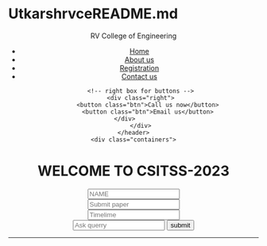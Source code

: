 # UtkarshrvceREADME.md

<!DOCTYPE html>
<html lang="en">
<head>
    <meta charset="UTF-8">
    <meta http-equiv="X-UA-Compatible" content="IE=edge">
    <meta name="viewport" content="width=device-width, initial-scale=1.0">
    <title>CSITSS 2023</title>
</head>
<link rel="preconnect" href="https://fonts.gstatic.com" crossorigin>
<link rel="stylesheet" href="css/style.css">
<style>
  
  body{
    font-family: 'Fuzzy Bubbles', cursive;
    color: rgb(255, 0, 0);
    font-style: oblique;
    margin: 0px;
    padding: 0px;
    background-image: url('https://scontent-maa2-1.xx.fbcdn.net/v/t39.30808-6/362929245_865009298477061_3532797519622159182_n.jpg?stp=dst-jpg_s1080x2048&_nc_cat=102&ccb=1-7&_nc_sid=730e14&_nc_ohc=Sw8fcdtAQTkAX-e3FtT&_nc_ht=scontent-maa2-1.xx&oh=00_AfAeH-ggA_FRaIGksV3AY2yr0diDoteprvuZzhnp6p7DWg&oe=64C70370');
    background-size: cover;   /* if image is larger or shorter we can use cover to fix it at one standard size */
    }
   
    .left{ 
    position: absolute;
    left: 18px;
    top: 8px;
    border: 1px solid rgb(121, 116, 116);
    display: inline-block;
    text-align: center;
   }
   .mid{ 
    font-size: x-large;
    display: block;
    width: 55%;
    margin: 20px auto;
    border-radius: 20px; 
   }
   .right{
    position: absolute;
    right: 18px;
    top: 12px;
    display: inline-block;
   }  
   .navbar{
    display: inline-block;
   }
   .navbar li{
    display: inline-block;
    font-size: 20px;
    width: fit-content;
   }
   .navbar li a{
    color: rgb(14, 15, 15);
    text-decoration: none;
    padding: 34px 23px;
   }
   .navbar li a:hover{
    color: rgb(215, 220, 250);
    text-decoration: underline;
   }
   .left img{
    width: 99px;
    filter: invert(100%);
   }    
   .btn{
    margin: 0px 9px;
    color: azure;
    background-color: black;
    padding: 3px 8px;
    border: 2px solid rgb(187, 241, 95);
    border-radius: 13px;
    font-size: 15px;
    cursor: pointer;
   }
   .btn:hover{
    text-decoration: underline;
    color: rgb(192, 178, 57);
   }
   .containers{
    border: 4px solid rgb(88, 88, 85);
    margin: 175px 10px;
    padding: 29px 55px;
    width: 47%;
    border-radius: 106px;
   }

  /* #navbar::before{
    content:"";
    background-color: black;
    position: absolute;
    height: 100%;
    width: 100%;
    z-index: -1;
    opacity: 0.4;
   }
   
   #navbar ul li a{
     display: flex;
     justify-content: center;
   }*/
   
   .form-group input{
    font-family: 'Fuzzy Bubbles', cursive;
    text-align: center;
    display: block;
    width: 405px;
    padding: 1px;
    border: 2px solid black;
    margin: 3px auto;
    font-size: 25px;
    border-radius: 8px;
   }
   .containers h1{
    font-family: 'Fuzzy Bubbles', cursive;
      text-align: center;
   }
   .container button{
    display: block;
    width: 23%;
    margin: auto;
   }
   .form-group button{
    display: block;
    width: 66%;
    margin: auto;
   }
</style>
<body>
     <header class="header">
    <!-- left box for logo -->
    <div class="left">
          <img src="https://scontent.fblr4-2.fna.fbcdn.net/v/t39.30808-6/311468544_618877989929990_2681956532329453466_n.png?_nc_cat=105&ccb=1-7&_nc_sid=09cbfe&_nc_ohc=Yxfka97iNoUAX-axpQp&_nc_ht=scontent.fblr4-2.fna&oh=00_AfBns4-nz8HEkwgYKqduXrNOtpg9Rb02G6Fxd6WkqqfSrA&oe=64C4BA2E" alt="">
          <div> RV College of Engineering </div>
     </div>
    <!-- mid box for navbar --> 
    <div class="mid">
        <ul class="navbar">
            <li><a href="#">Home</a></li>
            <li><a href="#">About us</a></li>
            <li><a href="#">Registration</a></li>
            <li><a href="#">Contact us</a></li>
        </ul>   
    </div>
     
        <!-- right box for buttons -->
        <div class="right">
            <button class="btn">Call us now</button>
            <button class="btn">Email us</button>
           </div>            
        </div>
    </header>
    <div class="containers">
<h1>WELCOME TO CSITSS-2023</h1>
<form action="noaction.php">
     <div class="form-group">
        <input type="text" name="" placeholder="NAME">
     </div>
     <div class="form-group">
        <input type="text" name="" placeholder="Submit paper">
     </div>
     <div class="form-group">
        <input type="text" name="" placeholder="Timelime">
     </div>
     <div class="form-group">
        <input type="text" name="" placeholder="Ask querry">
    <button class="btn">submit</button>
    </div>
    <hr> 
</form>
</div>
    
</body>
</html>
